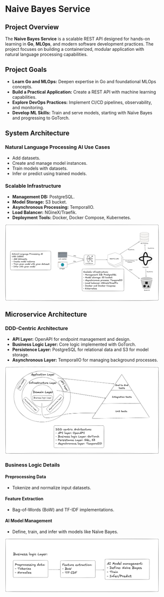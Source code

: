 # Naive Bayes Service

## Project Overview

The **Naive Bayes Service** is a scalable REST API designed for hands-on learning in **Go**, **MLOps**, and modern software development practices. The project focuses on building a containerized, modular application with natural language processing capabilities.

## Project Goals

- **Learn Go and MLOps:** Deepen expertise in Go and foundational MLOps concepts.
- **Build a Practical Application:** Create a REST API with machine learning capabilities.
- **Explore DevOps Practices:** Implement CI/CD pipelines, observability, and monitoring.
- **Develop ML Skills:** Train and serve models, starting with Naïve Bayes and progressing to GoTorch.

## System Architecture

### Natural Language Processing AI Use Cases

- Add datasets.
- Create and manage model instances.
- Train models with datasets.
- Infer or predict using trained models.

### Scalable Infrastructure

- **Management DB:** PostgreSQL.
- **Model Storage:** S3 bucket.
- **Asynchronous Processing:** TemporalIO.
- **Load Balancer:** NGineX/Traefik.
- **Deployment Tools:** Docker, Docker Compose, Kubernetes.

![System Architecture](images/system_design.png "System Architecture Diagram")

## Microservice Architecture

### DDD-Centric Architecture

- **API Layer:** OpenAPI for endpoint management and design.
- **Business Logic Layer:** Core logic implemented with GoTorch.
- **Persistence Layer:** PostgreSQL for relational data and S3 for model storage.
- **Asynchronous Layer:** TemporalIO for managing background processes.

![Microservice Architecture](images/microservice_design.png "Microservice Architecture Diagram")

### Business Logic Details

#### Preprocessing Data

- Tokenize and normalize input datasets.

#### Feature Extraction

- Bag-of-Words (BoW) and TF-IDF implementations.

#### AI Model Management

- Define, train, and infer with models like Naïve Bayes.

![AI Pipeline](images/ai_pipeline_business_logic.png "AI Pipeline Diagram")
